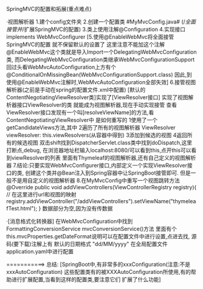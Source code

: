 SpringMVC的配置和拓展(重点难点)

·视图解析器
1.建个config文件夹
2.创建一个配置类 #MyMvcConfig.java# (/*全面接管并*/扩展SpringMVC的配置)
3.类上使用注解@Configuration
4.实现接口 implements WebMvcConfigurer
[5.使用@EnableWebMvc将全面接管SpringMVC的配置 就不保留默认的设置了 这里注意不能加这个注解
@EnableWebMvc这个类就是导入Import一个DelegatingWebMvcConfiguration类,
而DelegatingWebMvcConfiguration类继承WebMvcConfigurationSupport
回过头看WebMvcAutoConfiguration上方有个@ConditionalOnMissingBean(WebMvcConfigurationSupport.class)
因此,到使用@EnableWebMvc注解时,WebMvcAutoConfiguration全部失效]
6.接管视图解析器(之前是手动在spring的配置文件.xml中配置)
    [默认的ContentNegotiatingViewResolver类]实现了[ViewResolver接口]
    实现了视图解析器接口ViewResolver的类 就能成为视图解析器,现在手动实现接管
    查看ViewResolver接口发现有一个叫[resolveViewName]的方法,看ContentNegotiatingViewResolver中
    是如何重写的
    1使用了一个getCandidateViews方法,其中
    2遍历了所有的视图解析器 ViewResolver viewResolver: this.viewResolvers(从容器中得到)
    3添加到候选的视图
    4返回所有的候选视图
    双击shift找到DispatcherServlet.class类中找到doDispatch,这里打断点,debug,
    在浏览器地址栏输入localhost:8080/可以看到this,点开this可以看到viewResolver的列表
    里面有Thymeleaf的视图解析器,还有自己定义的视图解析器
7.结论:只要实现WebMvcConfigurer接口,内部定义一个实现ViewResolver接口的类,
创建这个类并@Bean注入到Spring容器中让SpringBoot接管即可.
但是一般不是用自定义的视图解析器
8.在MyMvcConfig中重写一个视图跳转方法
@Override
public void addViewControllers(ViewControllerRegistry registry){
    // 在这里进行url和视图的映射
    registry.addViewController("/addViewControllers").setViewName("thymeleafTest.html");
}
数据部分为空,因为没有传数据


·[消息格式化转换器]
在WebMvcConfiguration中找到FormattingConversionService mvcConversionService()方法
里面有个this.mvcProperties.getDateFormat说明可以在配置文件中进行设置,点进去找,
源码(要下载)注解上有 默认的日期格式 "dd/MM/yyyy"
在全局配置文件application.yaml中进行配置

===========>
总结:
[SpringBoot中,有非常多的xxxConfiguration(注意:不是xxxAutoConfiguration)
这些配置类有的被XXXAutoConfiguration所使用,有的帮助进行扩展配置,当看到这样的配置类,要注意它们
扩展了什么功能]